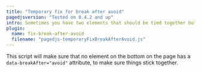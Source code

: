 ```yaml
---
title: "Temporary fix for break after avoid"
pagedjsversion: "Tested on 0.4.2 and up"
intro: Sometimes you have two elements that should be tied together but chrome doesnt seem to care. This will make him care a bit more 
plugin: 
  name: fix-break-after-avoid
  filename: "pagedjs-temporaryFixBreakAfterAvoid.js"
---
```


This script will make sure that no element on the bottom on the page has a `data-breakAfter="avoid"` attribute, to make sure things stick together.


